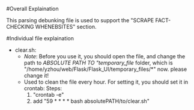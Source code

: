 #Overall Explaination

This parsing debunking file is used to support the "SCRAPE FACT-CHECKING WHENEBSITES" section.

#Individual file explaination
- clear.sh:
	- *Note*:
		Before you use it, you should open the file, and change the path to *ABSOLUTE PATH TO "temporary_file* folder, which is "/home/yzhou/web/Flask/Flask_UI/temporary_files/\*" now. please change it!
	- Used to clean the file every hour. For setting it, you should set it in crontab:
		Steps: 
		1. "crontab -e"
		2. add "59 * * * * bash absolutePATH/to/clear.sh"

